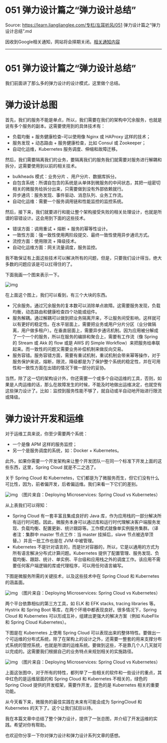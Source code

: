 # 051  弹力设计篇之“弹力设计总结” 

Source: https://learn.lianglianglee.com/专栏/左耳听风/051  弹力设计篇之“弹力设计总结”.md

因收到Google相关通知，网站将会择期关闭。[相关通知内容](https://lumendatabase.org/notices/44265620)

---

# 051 弹力设计篇之“弹力设计总结”

我们前面讲了那么多的弹力设计的设计模式，这里做个总结。

# 弹力设计总图

首先，我们的服务不能是单点，所以，我们需要在我们的架构中冗余服务，也就是说有多个服务的副本。这需要使用到的具体技术有：

* 负载均衡 + 服务健康检查–可以使用像 Nginx 或 HAProxy 这样的技术；
* 服务发现 + 动态路由 + 服务健康检查，比如 Consul 或 Zookeeper；
* 自动化运维，Kubernetes 服务调度、伸缩和故障迁移。

然后，我们需要隔离我们的业务，要隔离我们的服务我们就需要对服务进行解耦和拆分，这需要使用到以前的相关技术。

* bulkheads 模式：业务分片 、用户分片、数据库拆分。
* 自包含系统：所谓自包含的系统是从单体到微服务的中间状态，其把一组密切相关的微服务给拆分出来，只需要做到没有外部依赖就行。
* 异步通讯：服务发现、事件驱动、消息队列、业务工作流。
* 自动化运维：需要一个服务调用链和性能监控的监控系统。

然后，接下来，我们就要进行和能让整个架构接受失败的相关处理设计，也就是所谓的容错设计。这会用到下面的这些技术。

* 错误方面：调用重试 + 熔断 + 服务的幂等性设计。
* 一致性方面：强一致性使用两阶段提交、最终一致性使用异步通讯方式。
* 流控方面：使用限流 + 降级技术。
* 自动化运维方面：网关流量调度，服务监控。

我不敢保证有上面这些技术可以解决所有的问题，但是，只要我们设计得当，绝大多数的问题应该是可以扛得住的了。

下面我画一个图来表示一下。

![img](assets/f9e6efa6202103a14d358ff6c80f0a2b.png)

在上面这个图上，我们可以看到，有三个大块的东西。

* 冗余服务。通过冗余服务的复本数可以消除单点故障。这需要服务发现，负载均衡，动态路由和健康检查四个功能或组件。
* 服务解耦。通过解耦可以做到把业务隔离开来，不让服务间受影响，这样就可以有更好的稳定性。在水平层面上，需要把业务或用户分片分区（业分做隔离，用户做多租户）。在垂直层面上，需要异步通讯机制。因为应用被分解成了一个一个的服务，所以在服务的编排和聚合上，需要有工作流（像 Spring 的 Stream 或 Akk 的 flow 或是 AWS 的 Simple Workflow）来把服务给串联起来。而一致性的问题又需要业务补偿机制来做反向交易。
* 服务容错。服务容错方面，需要有重试机制，重试机制会带来幂等操作，对于服务保护来说，熔断，限流，降级都是为了保护整个系统的稳定性，并在可用性和一致性方面在出错的情况下做一部分的妥协。

当然，除了这一切的架构设计外，你还需要一个或多个自动运维的工具，否则，如果是人肉运维的话，那么在故障发生的时候，不能及时地做出运维决定，也就空有这些弹力设计了。比如：监控到服务性能不够了，就自动或半自动地开始进行限流或降级。

# 弹力设计开发和运维

对于运维工具来说，你至少需要两个系统：

* 一个是像 APM 这样的服务监控；
* 另一个是服务调度的系统，如：Docker + Kubernetes。

此外，如果你需要一个开发架构来让整个开发团队一在同一个标准下开发上面的这些东西，这里，Spring Cloud 就是不二之选了。

关于 Spring Cloud 和 Kubernetes，它们都是为了微服务而生，但它们没有什么可比性，因为，前者偏开发，后者偏运维。我们来看一下它们的差别。

![img](assets/35cd0722f99f91c904944ac1bbdd56f4.png)
（图片来自：Deploying Microservices: Spring Cloud vs Kubernetes）

从上表我们可以得知：

* Spring Cloud 有一套丰富且集成良好的 Java 库，作为应用栈的一部分解决所有运行时问题。因此，微服务本身可以通过库和运行时代理解决客户端服务发现、负载均衡、配置更新、统计跟踪等。工作模式就像单实例服务集群。（译者注：集群中 master 节点工作：当 master 挂掉后，slave 节点被选举顶替。）并且一批工作也是在 JVM 中被管理。
* Kubernetes 不是针对语言的，而是针对容器的，所以，它是以通用的方式为所有语言解决分布式计算问题。Kubernetes 提供了配置管理、服务发现、负载均衡、跟踪、统计、单实例、平台级和应用栈之外的调度工作。该应用不需要任何客户端逻辑的库或代理程序，可以用任何语言编写。

下图是微服务所需的关键技术，以及这些技术中在 Spring Cloud 和 Kubernetes 的涵盖面。

![img](assets/dcab89f031d1a7083b4f0b3091873caf.png)
（图片来自：Deploying Microservices: Spring Cloud vs Kubernetes）

两个平台依靠相似的第三方工具，如 ELK 和 EFK stacks, tracing libraries 等。Hystrix 和 Spring Boot 等库，在两个环境中都表现良好。很多情况下，Spring Cloud 和 Kubernetes 可以形成互补，组建出更强大的解决方案（例如 KubeFlix 和 Spring Cloud Kubernetes）。

下图是在 Kubernetes 上使用 Spring Cloud 可以表现出来的整体特性。要做出一个可运维的分布式系统，除了在架构上的设计之外，还需要一整套的用来支撑分布式系统的管控系统，也就是所谓的运维系统。要做到这些，不是靠几个人几天就可以完成的。这需要我们根据自己的业务特点来规划相关的实施路径。

![img](assets/41e9f7a084e6c81fcb3bb42d43b0076a.png)
（图片来自：Deploying Microservices: Spring Cloud vs Kubernetes）

上面这张图中，对于所有的特性，都列举了一些相关的软件和一些设计的重点，其中红色的是运维层面的和 Spring Cloud 和 Kubernetes 不相关的，绿色的 Spring Cloud 提供的开发框架，需要作开发，蓝色的是 Kubernetes 相关的重要功能。

从今天看下来，微服务的最佳实践在未来有可能会成为 SpringCloud 和 Kubernetes 的天下了。这个让我们拭目以待。

我在本篇文章中总结了整个弹力设计，提供了一张总图，并介绍了开发运维的实践。希望对你有帮助。

也欢迎你分享一下你对弹力设计和弹力设计系列文章的感想。